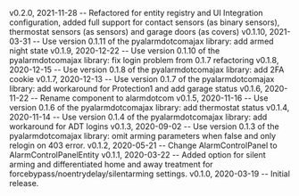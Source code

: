 v0.2.0, 2021-11-28 -- Refactored for entity registry and UI Integration configuration, added full support for contact sensors (as binary sensors), thermostat sensors (as sensors) and garage doors (as covers)
v0.1.10, 2021-03-31 -- Use version 0.1.11 of the pyalarmdotcomajax library: add armed night state
v0.1.9, 2020-12-22 -- Use version 0.1.10 of the pyalarmdotcomajax library: fix login problem from 0.1.7 refactoring
v0.1.8, 2020-12-15 -- Use version 0.1.8 of the pyalarmdotcomajax library: add 2FA cookie
v0.1.7, 2020-12-13 -- Use version 0.1.7 of the pyalarmdotcomajax library: add workaround for Protection1 and add garage status
v0.1.6, 2020-11-22 -- Rename component to alarmdotcom
v0.1.5, 2020-11-16 -- Use version 0.1.6 of the pyalarmdotcomajax library: add thermostat status
v0.1.4, 2020-11-14 -- Use version 0.1.4 of the pyalarmdotcomajax library: add workaround for ADT logins
v0.1.3, 2020-09-02 -- Use version 0.1.3 of the pyalarmdotcomajax library: omit arming parameters when false and only relogin on 403 error.
v0.1.2, 2020-05-21 -- Change AlarmControlPanel to AlarmControlPanelEntity
v0.1.1, 2020-03-22 -- Added option for silent arming and differentiated home and away treatment for forcebypass/noentrydelay/silentarming settings.
v0.1.0, 2020-03-19 -- Initial release.
